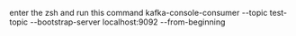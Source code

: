 enter the zsh and run this command
kafka-console-consumer --topic test-topic --bootstrap-server localhost:9092 --from-beginning